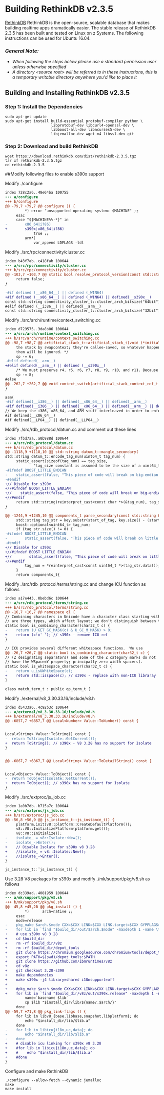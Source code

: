<!---PACKAGE:RethinkDB--->
<!---DISTRO:Ubuntu 16.04--->

# Building RethinkDB v2.3.5

[RethinkDB](https://www.rethinkdb.com/) RethinkDB is the open-source, scalable database that makes building realtime apps dramatically easier. The stable release of RethinkDB 2.3.5 has been built and tested on Linux on z Systems.  The following instructions can be used for Ubuntu 16.04.

### _**General Note:**_
* _When following the steps below please use a standard permission user unless otherwise specified_
* _A directory \<source root\> will be referred to in these instructions, this is a temporary writable directory anywhere you'd like to place it_

## Building and Installing RethinkDB v2.3.5

### Step 1: Install the Dependencies

```
sudo apt-get update
sudo apt-get install build-essential protobuf-compiler python \
                     libprotobuf-dev libcurl4-openssl-dev \
                     libboost-all-dev libncurses5-dev \
                     libjemalloc-dev wget m4 libssl-dev git
```
   
### Step 2: Download and build RethinkDB
```
wget https://download.rethinkdb.com/dist/rethinkdb-2.3.5.tgz
tar xf rethinkdb-2.3.5.tgz
cd rethinkdb-2.3.5
```

##Modify following files to enable s390x support

Modify ./configure
```diff
index 728c2a6..48e64ba 100755
--- a/configure
+++ b/configure
@@ -79,7 +79,7 @@ configure () {
         *) error "unsupported operating system: $MACHINE" ;;
     esac
     case "${MACHINE%%-*}" in
-        x86_64|i?86)
+        s390x|x86_64|i?86)
             true ;;
         arm*)
             var_append LDFLAGS -ldl
```       
Modify ./src/rpc/connectivity/cluster.cc
```diff
index b43f7ab..c418fab 100644
--- a/src/rpc/connectivity/cluster.cc
+++ b/src/rpc/connectivity/cluster.cc
@@ -103,7 +103,7 @@ static bool resolve_protocol_version(const std::string &remote_version_string,
     return false;
}

-#if defined (__x86_64__) || defined (_WIN64)
+#if defined (__x86_64__) || defined (_WIN64) || defined(__s390x__)
const std::string connectivity_cluster_t::cluster_arch_bitsize("64bit");
#elif defined (__i386__) || defined(__arm__)
const std::string connectivity_cluster_t::cluster_arch_bitsize("32bit");

```
Modify ./src/arch/runtime/context_switching.cc
```diff
index d729575..3da8b06 100644
--- a/src/arch/runtime/context_switching.cc
+++ b/src/arch/runtime/context_switching.cc
@@ -98,7 +98,7 @@ artificial_stack_t::artificial_stack_t(void (*initial_fun)(void), size_t _stack_
     the stack by swapcontext; they're callee-saved, so whatever happens to be in
     them will be ignored. */
     sp -= 6;
-#elif defined(__arm__)
+#elif defined(__arm__) || defined (__s390x__)
     /* We must preserve r4, r5, r6, r7, r8, r9, r10, and r11. Because we have to store the LR (r14) in swapcontext as well, we also store r12 in swapcontext to keep the stack double-word-aligned. However, we already accounted for both of those by decrementing sp twice above (once for r14 and once for r12, say). */
     sp -= 8;
#else
@@ -262,7 +262,7 @@ void context_switch(artificial_stack_context_ref_t *current_context_out, artific
}

asm(
-#if defined(__i386__) || defined(__x86_64__) || defined(__arm__)
+#if defined(__i386__) || defined(__x86_64__) || defined(__arm__) || defined (__s390x__)
// We keep the i386, x86_64, and ARM stuff interleaved in order to enforce commonality.
#if defined(__x86_64__)
#if defined(__LP64__) || defined(__LLP64__)

```
Modify ./src/rdb_protocol/datum.cc and comment out these lines
```diff
index 7fbd7aa..a0b988d 100644
--- a/src/rdb_protocol/datum.cc
+++ b/src/rdb_protocol/datum.cc
@@ -1118,9 +1118,10 @@ std::string datum_t::mangle_secondary(
std::string datum_t::encode_tag_num(uint64_t tag_num) {
     static_assert(sizeof(tag_num) == tag_size,
             "tag_size constant is assumed to be the size of a uint64_t.");
-#ifndef BOOST_LITTLE_ENDIAN
-    static_assert(false, "This piece of code will break on big-endian systems.");
-#endif
+// Disable for s390x
+//#ifndef BOOST_LITTLE_ENDIAN
+//    static_assert(false, "This piece of code will break on big-endian systems.");
+//#endif
     return std::string(reinterpret_cast<const char *>(&tag_num), tag_size);
}

@@ -1244,9 +1245,10 @@ components_t parse_secondary(const std::string &key) THROWS_NOTHING {
     std::string tag_str = key.substr(start_of_tag, key.size() - (start_of_tag + 2));
     boost::optional<uint64_t> tag_num;
     if (tag_str.size() != 0) {
-#ifndef BOOST_LITTLE_ENDIAN
-        static_assert(false, "This piece of code will break on little endian systems.");
-#endif
+// Disable for s390x
+//#ifndef BOOST_LITTLE_ENDIAN
+//        static_assert(false, "This piece of code will break on little endian systems.");
+//#endif
         tag_num = *reinterpret_cast<const uint64_t *>(tag_str.data());
     }
     return components_t{

```
Modify ./src/rdb_protocol/terms/string.cc and change ICU function as follows
```diff
index a17e443..0bebd6c 100644
--- a/src/rdb_protocol/terms/string.cc
+++ b/src/rdb_protocol/terms/string.cc
@@ -16,7 +16,7 @@ namespace ql {
// Combining characters in Unicode have a character class starting with M. There
// are three types, which affect layout; we don't distinguish between them here.
static bool is_combining_character(char32_t c) {
-    return (U_GET_GC_MASK(c) & U_GC_M_MASK) > 0;
+    return (c!=' '); // s390x - remove ICU ref
}

// ICU provides several different whitespace functions.  We use
@@ -26,7 +26,7 @@ static bool is_combining_character(char32_t c) {
// (Z designating separators) and some of the Z category marks do not
// have the WSpace=Y property; principally zero width spacers).
static bool is_whitespace_character(char32_t c) {
-    return u_isUWhiteSpace(c);
+    return std::isspace(c); // s390x - replace with non-ICU libraray
}

class match_term_t : public op_term_t {

```
Modify ./external/v8_3.30.33.16/include/v8.h
```diff
index d5433a6..4c92b3c 100644
--- a/external/v8_3.30.33.16/include/v8.h
+++ b/external/v8_3.30.33.16/include/v8.h
@@ -6857,7 +6857,7 @@ Local<Number> Value::ToNumber() const {


Local<String> Value::ToString() const {
-  return ToString(Isolate::GetCurrent());
+  return ToString(); // s390x - V8 3.28 has no support for Isolate
}


@@ -6867,7 +6867,7 @@ Local<String> Value::ToDetailString() const {


Local<Object> Value::ToObject() const {
-  return ToObject(Isolate::GetCurrent());
+  return ToObject(); // s390x has no support for Isolate
}

```
Modify ./src/extproc/js_job.cc
```diff
index 1a0b7db..b715a7c 100644
--- a/src/extproc/js_job.cc
+++ b/src/extproc/js_job.cc
@@ -56,8 +56,9 @@ js_instance_t::js_instance_t() {
     platform.init(v8::platform::CreateDefaultPlatform());
     v8::V8::InitializePlatform(platform.get());
     v8::V8::Initialize();
-    isolate_ = v8::Isolate::New();
-    isolate_->Enter();
+    // Disable Isolate for s390x v8 3.28
+    //isolate_ = v8::Isolate::New();
+    //isolate_->Enter();
}

js_instance_t::˜js_instance_t() {

```
Use 3.28 V8 packages for s390x and modify ./mk/support/pkg/v8.sh as follows
```diff
index dc339ad..4081959 100644
--- a/mk/support/pkg/v8.sh
+++ b/mk/support/pkg/v8.sh
@@ -45,8 +45,20 @@ pkg_install () {
         *)      arch=native ;;
     esac
     mode=release
-    pkg_make $arch.$mode CXX=$CXX LINK=$CXX LINK.target=$CXX GYPFLAGS="-Dwerror= $arch_gypflags" V=1
-    for lib in `find "$build_dir/out/$arch.$mode" -maxdepth 1 -name \*.a` `find "$build_dir/out/$arch.$mode/obj.target" -name \*.a`; do
+    # use s390x v8 3.28
+    cd $build_dir
+    rm -rf $build_dir/v8z
+    rm -rf $build_dir/depot_tools
+    git clone https://chromium.googlesource.com/chromium/tools/depot_tools.git
+    export PATH=$(pwd)/depot_tools:$PATH
+    git clone https://github.com/ibmruntimes/v8z
+    cd v8z
+    git checkout 3.28-s390
+    make dependencies
+    make s390x -j4 library=shared i18nsupport=off
+
+    #pkg_make $arch.$mode CXX=$CXX LINK=$CXX LINK.target=$CXX GYPFLAGS="-Dwerror= $arch_gypflags" V=1
+    for lib in `find "$build_dir/v8z/out/s390x.release" -maxdepth 1 -name \*.a` `find "$build_dir/v8z/out/s390x.release/obj.target" -name \*.a`; do
         name=`basename $lib`
         cp $lib "$install_dir/lib/${name/.$arch/}"
     done
@@ -59,7 +71,8 @@ pkg_link-flags () {
     for lib in libv8_{base,libbase,snapshot,libplatform}; do
         echo "$install_dir/lib/$lib.a"
     done
-    for lib in libicu{i18n,uc,data}; do
-        echo "$install_dir/lib/$lib.a"
-    done
+    # disable icu linking for s390x v8 3.28
+    #for lib in libicu{i18n,uc,data}; do
+    #    echo "$install_dir/lib/$lib.a"
+    #done
}

```
Configure and make RethinkDB
```
./configure --allow-fetch --dynamic jemalloc
make
make install
```